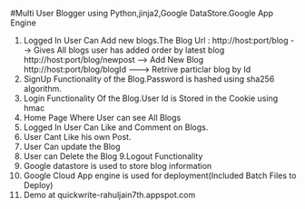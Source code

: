 
#Multi User Blogger using Python,jinja2,Google DataStore.Google App Engine
1. Logged In User Can Add new blogs.The Blog
Url : http://host:port/blog --> Gives All blogs user has added order by latest blog
      http://host:port/blog/newpost --> Add New Blog
      http://host:port/blog/blogId ---> Retrive particlar blog by Id
2. SignUp Functionality of the Blog.Password is hashed using sha256 algorithm.
3. Login Functionality Of the Blog.User Id is Stored in the Cookie using hmac
4. Home Page Where User can see All Blogs
5. Logged In User Can Like and Comment on Blogs.
6. User Cant Like his own Post.
7. User Can update the Blog
8. User can Delete the Blog
9.Logout Functionality
10. Google datastore is used to store blog information
11. Google Cloud App engine is used for deployment(Included Batch Files to Deploy)
12. Demo at quickwrite-rahuljain7th.appspot.com
